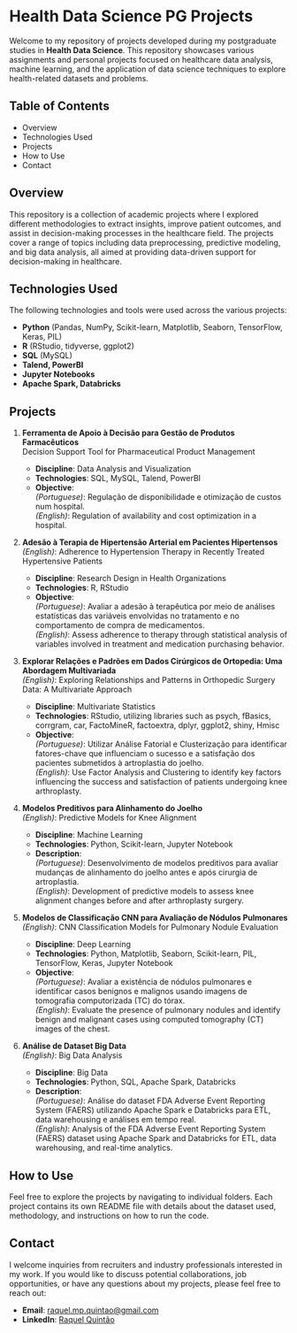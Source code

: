 # Health Data Science PG Projects
Welcome to my repository of projects developed during my postgraduate studies in **Health Data Science**. This repository showcases various assignments and personal projects focused on healthcare data analysis, machine learning, and the application of data science techniques to explore health-related datasets and problems.

## Table of Contents
- Overview
- Technologies Used
- Projects
- How to Use
- Contact

## Overview
This repository is a collection of academic projects where I explored different methodologies to extract insights, improve patient outcomes, and assist in decision-making processes in the healthcare field. The projects cover a range of topics including data preprocessing, predictive modeling, and big data analysis, all aimed at providing data-driven support for decision-making in healthcare.

## Technologies Used
The following technologies and tools were used across the various projects:
- **Python** (Pandas, NumPy, Scikit-learn, Matplotlib, Seaborn, TensorFlow, Keras, PIL)
- **R** (RStudio, tidyverse, ggplot2)
- **SQL** (MySQL)
- **Talend, PowerBI**
- **Jupyter Notebooks**
- **Apache Spark, Databricks**

## Projects

1. **Ferramenta de Apoio à Decisão para Gestão de Produtos Farmacêuticos**  
    Decision Support Tool for Pharmaceutical Product Management  
   - **Discipline**: Data Analysis and Visualization  
   - **Technologies**: SQL, MySQL, Talend, PowerBI  
   - **Objective**:  
     *(Portuguese)*: Regulação de disponibilidade e otimização de custos num hospital.  
     *(English)*: Regulation of availability and cost optimization in a hospital.

2. **Adesão à Terapia de Hipertensão Arterial em Pacientes Hipertensos**  
   *(English)*: Adherence to Hypertension Therapy in Recently Treated Hypertensive Patients  
   - **Discipline**: Research Design in Health Organizations  
   - **Technologies**: R, RStudio  
   - **Objective**:  
     *(Portuguese)*: Avaliar a adesão à terapêutica por meio de análises estatísticas das variáveis envolvidas no tratamento e no comportamento de compra de medicamentos.  
     *(English)*: Assess adherence to therapy through statistical analysis of variables involved in treatment and medication purchasing behavior.

3. **Explorar Relações e Padrões em Dados Cirúrgicos de Ortopedia: Uma Abordagem Multivariada**  
   *(English)*: Exploring Relationships and Patterns in Orthopedic Surgery Data: A Multivariate Approach  
   - **Discipline**: Multivariate Statistics  
   - **Technologies**: RStudio, utilizing libraries such as psych, fBasics, corrgram, car, FactoMineR, factoextra, dplyr, ggplot2, shiny, Hmisc  
   - **Objective**:  
     *(Portuguese)*: Utilizar Análise Fatorial e Clusterização para identificar fatores-chave que influenciam o sucesso e a satisfação dos pacientes submetidos à artroplastia do joelho.  
     *(English)*: Use Factor Analysis and Clustering to identify key factors influencing the success and satisfaction of patients undergoing knee arthroplasty.

4. **Modelos Preditivos para Alinhamento do Joelho**  
   *(English)*: Predictive Models for Knee Alignment  
   - **Discipline**: Machine Learning  
   - **Technologies**: Python, Scikit-learn, Jupyter Notebook  
   - **Description**:  
     *(Portuguese)*: Desenvolvimento de modelos preditivos para avaliar mudanças de alinhamento do joelho antes e após cirurgia de artroplastia.  
     *(English)*: Development of predictive models to assess knee alignment changes before and after arthroplasty surgery.

5. **Modelos de Classificação CNN para Avaliação de Nódulos Pulmonares**  
   *(English)*: CNN Classification Models for Pulmonary Nodule Evaluation  
   - **Discipline**: Deep Learning  
   - **Technologies**: Python, Matplotlib, Seaborn, Scikit-learn, PIL, TensorFlow, Keras, Jupyter Notebook  
   - **Objective**:  
     *(Portuguese)*: Avaliar a existência de nódulos pulmonares e identificar casos benignos e malignos usando imagens de tomografia computorizada (TC) do tórax.  
     *(English)*: Evaluate the presence of pulmonary nodules and identify benign and malignant cases using computed tomography (CT) images of the chest.

6. **Análise de Dataset Big Data**  
   *(English)*: Big Data Analysis  
   - **Discipline**: Big Data  
   - **Technologies**: Python, SQL, Apache Spark, Databricks  
   - **Description**:  
     *(Portuguese)*: Análise do dataset FDA Adverse Event Reporting System (FAERS) utilizando Apache Spark e Databricks para ETL, data warehousing e análises em tempo real.  
     *(English)*: Analysis of the FDA Adverse Event Reporting System (FAERS) dataset using Apache Spark and Databricks for ETL, data warehousing, and real-time analytics.


## How to Use
Feel free to explore the projects by navigating to individual folders. Each project contains its own README file with details about the dataset used, methodology, and instructions on how to run the code.

## Contact
I welcome inquiries from recruiters and industry professionals interested in my work. If you would like to discuss potential collaborations, job opportunities, or have any questions about my projects, please feel free to reach out:

- **Email**: raquel.mp.quintao@gmail.com  
- **LinkedIn**: [Raquel Quintão](https://www.linkedin.com/in/raquelquintao/)

